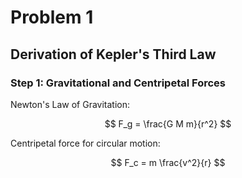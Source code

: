 # Problem 1

## Derivation of Kepler's Third Law

### Step 1: Gravitational and Centripetal Forces

Newton's Law of Gravitation:

$$
F_g = \frac{G M m}{r^2}
$$

Centripetal force for circular motion:  

$$
F_c = m \frac{v^2}{r}
$$